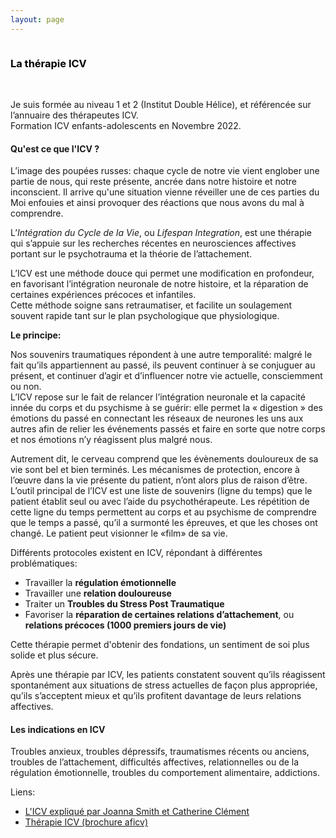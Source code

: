 ```yaml
---
layout: page
---
```

<div class="container-img" id="at-header">
  <img class="image" id="icv-img" src="" />
</div>
<div  class="container-article">
<div> 
  <h3 style="color:black;text-align: left">La thérapie ICV</h3>
  <br />
</div>


<p>
Je suis formée au niveau 1 et 2 (Institut Double Hélice), et référencée sur l’annuaire des thérapeutes ICV.<br>
Formation ICV enfants-adolescents en Novembre 2022.
</p>
<h4>Qu'est ce que l'ICV ?</h4>
<p>
L’image des poupées russes: chaque cycle de notre vie vient englober une partie de nous, qui reste présente, ancrée dans notre histoire et notre inconscient. Il arrive qu'une situation vienne réveiller une de ces parties du Moi enfouies et ainsi provoquer des réactions que nous avons du mal à comprendre.
</p>
<p>
L’<i>Intégration du Cycle de la Vie</i>, ou <i>Lifespan Integration</i>, est une thérapie qui s’appuie sur les recherches récentes en neurosciences affectives portant sur le psychotrauma et la théorie de l’attachement.
</p>
<p>
L’ICV est une méthode douce qui permet une modification en profondeur, en favorisant l’intégration neuronale de notre histoire, et la réparation de certaines expériences précoces et infantiles.<br>
Cette méthode soigne sans retraumatiser, et facilite un soulagement souvent rapide tant sur le plan psychologique que physiologique.
</p>
<p>
<b>Le principe:</b>
</p>
<p>
Nos souvenirs traumatiques répondent à une autre temporalité: malgré le fait qu’ils appartiennent au passé, ils peuvent continuer à se conjuguer au présent, et continuer d’agir et d’influencer notre vie actuelle, consciemment ou non.<br>
L’ICV repose sur le fait de relancer l’intégration neuronale et la capacité innée du corps et du psychisme à se guérir: elle permet la « digestion » des émotions du passé en connectant les réseaux de neurones les uns aux autres afin de relier les événements passés et faire en sorte que notre corps et nos émotions n’y réagissent plus malgré nous.
</p>
<p>
Autrement dit, le cerveau comprend que les évènements douloureux de sa vie sont bel et bien terminés. Les mécanismes de protection, encore à l’œuvre dans la vie présente du patient, n’ont alors plus de raison d’être.<br>
L’outil principal de l’ICV est une liste de souvenirs (ligne du temps) que le patient établit seul ou avec l’aide du psychothérapeute. Les répétition de cette ligne du temps permettent au corps et au psychisme de comprendre que le temps a passé, qu’il a surmonté les épreuves, et que les choses ont changé. Le patient peut visionner le «film» de sa vie.
</p>
<p>
Différents protocoles existent en ICV, répondant à différentes problématiques:
</p>
<ul>
  <li>Travailler la <b>régulation émotionnelle</b></li>
  <li>Travailler une <b>relation douloureuse</b></li>
  <li>Traiter un <b>Troubles du Stress Post Traumatique</b></li>
  <li>Favoriser la <b>réparation de certaines relations d’attachement</b>, ou <b>relations précoces (1000 premiers jours de vie)</b></li>
</ul>
<p>
Cette thérapie permet d'obtenir des fondations, un sentiment de soi plus solide et plus sécure.
</p>
<p>
Après une thérapie par ICV, les patients constatent souvent qu’ils réagissent spontanément aux situations de stress actuelles de façon plus appropriée, qu’ils s’acceptent mieux et qu’ils profitent davantage de leurs relations affectives.
</p>
<h4>Les indications en ICV</h4>
<p>
Troubles anxieux, troubles dépressifs, traumatismes récents ou anciens, troubles de l’attachement, difficultés affectives, relationnelles ou de la régulation émotionnelle, troubles du comportement alimentaire, addictions.
</p>
<p>
Liens:
</p>
<ul>
  <li><a target="_blank" href="https://www.youtube.com/watch?v=Mipl5l8WZP4">L'ICV expliqué par Joanna Smith et Catherine Clément <i class="fa-solid fa-square-up-right"></i></a></li>
  <li><a target="_blank" href="http://aficv.com/wp-content/uploads/2018/05/brochure-icv.pdf">Thérapie ICV (brochure aficv) <i class="fa-solid fa-square-up-right"></i></a></li>
</ul>
</div>
